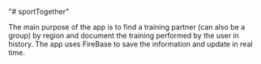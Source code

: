 "# sportTogether" 


The main purpose of the app is to find a training partner (can also be a group) by region and document the training performed by the user in history.
The app uses FireBase to save the information and update in real time.
